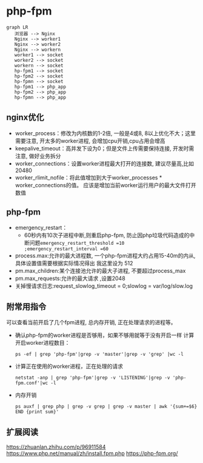 # php-fpm

```mermaid
graph LR
   浏览器 --> Nginx
   Nginx --> worker1
   Nginx --> worker2
   Nginx --> workern
   worker1 --> socket
   worker2 --> socket
   workern --> socket
   hp-fpm1 --> socket
   hp-fpm2 --> socket
   hp-fpmn --> socket
   hp-fpm1 --> php_app
   hp-fpm2 --> php_app
   hp-fpmn --> php_app
```

## nginx优化

* worker_process：修改为内核数的1-2倍, 一般是4或8, 8以上优化不大；这里需要注意, 开太多的worker进程, 会增加cpu开销,cpu占用会增高
* keepalive_timeout：高并发下设为0；但是文件上传需要保持连接, 开发时需注意, 做好业务拆分
* worker_connections：设置worker进程最大打开的连接数, 建议尽量高,比如20480
* worker_rlimit_nofile：将此值增加到大于worker_processes * worker_connections的值。 应该是增加当前worker运行用户的最大文件打开数值

## php-fpm

* emergency_restart：
    * 60秒内有10次子进程中断,则重启php-fpm, 防止因php垃圾代码造成的中断问题`emergency_restart_threshold =10 ;emergency_restart_interval =60`
* process.max:允许的最大进程数, 一个php-fpm进程大约占用15-40m的内从, 具体设置值需要根据实际情况得出 我这里设为 512
* pm.max_children:某个连接池允许的最大子进程, 不要超过process_max
* pm.max_requests:允许的最大请求 ,设置2048
* 关掉慢请求日志:request_slowlog_timeout = 0;slowlog = var/log/slow.log

## 附常用指令

可以查看当前开启了几个fpm进程, 总内存开销, 正在处理请求的进程等。

* 确认php-fpm的worker进程是否够用，如果不够用就等于没有开启一样 
计算开启worker进程数目：

    `ps -ef | grep 'php-fpm'|grep -v 'master'|grep -v 'grep' |wc -l`

* 计算正在使用的worker进程，正在处理的请求

    `netstat -anp | grep 'php-fpm'|grep -v 'LISTENING'|grep -v 'php-fpm.conf'|wc -l`

* 内存开销

    `ps auxf | grep php | grep -v grep | grep -v master | awk '{sum+=$6} END {print sum}'`

## 扩展阅读

<https://zhuanlan.zhihu.com/p/96911584>
<https://www.php.net/manual/zh/install.fpm.php>
<https://php-fpm.org/>